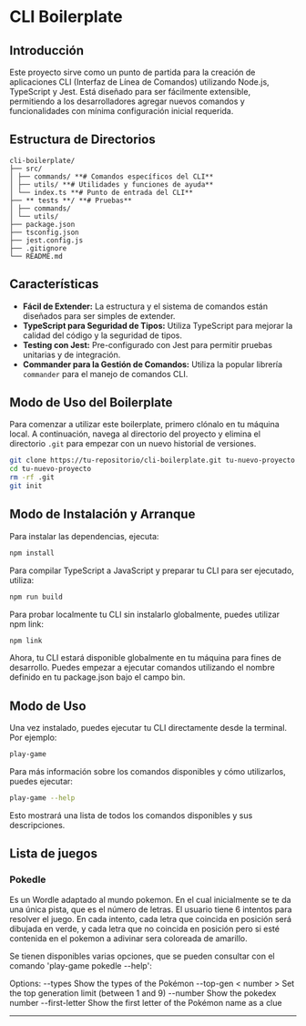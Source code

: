 # CLI Boilerplate

## Introducción

Este proyecto sirve como un punto de partida para la creación de aplicaciones CLI (Interfaz de Línea de Comandos) utilizando Node.js, TypeScript y Jest. Está diseñado para ser fácilmente extensible, permitiendo a los desarrolladores agregar nuevos comandos y funcionalidades con mínima configuración inicial requerida.

## Estructura de Directorios

```
cli-boilerplate/
├── src/
│ ├── commands/ **# Comandos específicos del CLI**
│ ├── utils/ **# Utilidades y funciones de ayuda**
│ └── index.ts **# Punto de entrada del CLI**
├── ** tests **/ **# Pruebas**
│ ├── commands/
│ └── utils/
├── package.json
├── tsconfig.json
├── jest.config.js
├── .gitignore
└── README.md
```

## Características

- **Fácil de Extender:** La estructura y el sistema de comandos están diseñados para ser simples de extender.
- **TypeScript para Seguridad de Tipos:** Utiliza TypeScript para mejorar la calidad del código y la seguridad de tipos.
- **Testing con Jest:** Pre-configurado con Jest para permitir pruebas unitarias y de integración.
- **Commander para la Gestión de Comandos:** Utiliza la popular librería `commander` para el manejo de comandos CLI.

## Modo de Uso del Boilerplate

Para comenzar a utilizar este boilerplate, primero clónalo en tu máquina local. A continuación, navega al directorio del proyecto y elimina el directorio `.git` para empezar con un nuevo historial de versiones.

```bash
git clone https://tu-repositorio/cli-boilerplate.git tu-nuevo-proyecto
cd tu-nuevo-proyecto
rm -rf .git
git init
```

## Modo de Instalación y Arranque

Para instalar las dependencias, ejecuta:

```bash
npm install
```

Para compilar TypeScript a JavaScript y preparar tu CLI para ser ejecutado, utiliza:

```bash
npm run build
```

Para probar localmente tu CLI sin instalarlo globalmente, puedes utilizar npm link:

```bash
npm link
```

Ahora, tu CLI estará disponible globalmente en tu máquina para fines de desarrollo. Puedes empezar a ejecutar comandos utilizando el nombre definido en tu package.json bajo el campo bin.

## Modo de Uso

Una vez instalado, puedes ejecutar tu CLI directamente desde la terminal. Por ejemplo:

```bash
play-game
```

Para más información sobre los comandos disponibles y cómo utilizarlos, puedes ejecutar:

```bash
play-game --help
```

Esto mostrará una lista de todos los comandos disponibles y sus descripciones.

## Lista de juegos

### Pokedle

Es un Wordle adaptado al mundo pokemon. En el cual inicialmente se te da una única pista, que es el número de letras. El usuario tiene 6 intentos para resolver el juego. En cada intento, cada letra que coincida en posición será dibujada en verde, y cada letra que no coincida en posición pero si esté contenida en el pokemon a adivinar sera coloreada de amarillo.

Se tienen disponibles varias opciones, que se pueden consultar con el comando 'play-game pokedle --help':

Options:
--types Show the types of the Pokémon
--top-gen < number > Set the top generation limit (between 1 and 9)
--number Show the pokedex number
--first-letter Show the first letter of the Pokémon name as a clue

---
